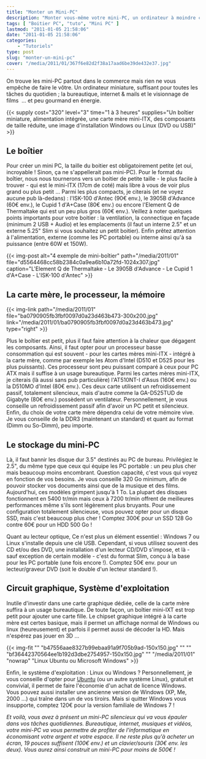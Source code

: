 ```yaml
---
title: "Monter un Mini-PC"
description: "Monter vous-même votre mini-PC, un ordinateur à moindre coût qui se glisse partout et qui suffit pour les tâches courantes."
tags: [ "Boitier PC", "tuto", "Mini PC" ]
lastmod: "2011-01-05 21:58:06"
date: "2011-01-05 21:58:06"
categories:
    - "Tutoriels"
type: post
slug: "monter-un-mini-pc"
cover: "/media/2011/01/367f6e82d2f38a17aad6be39de432e37.jpg"
---
```


On trouve les mini-PC partout dans le commerce mais rien ne vous empêche de faire le vôtre. Un ordinateur miniature, suffisant pour toutes les tâches du quotidien ; la bureautique, internet & mails et le visionnage de films  ... et peu gourmand en énergie.

<!--more-->

{{< supply cost="320" level="3" time="1 à 3 heures" supplies="Un boîtier miniature, alimentation intégrée, une carte mère mini-ITX, des composants de taille réduite, une image d'installation Windows ou Linux (DVD ou USB)" >}}

## Le boîtier

Pour créer un mini PC, la taille du boitier est obligatoirement petite (et oui, incroyable ! Sinon, ça ne s'appellerait pas mini-PC). Pour le format du boîtier, nous nous tournerons vers un boitier de petite taille - le plus facile à trouver - qui est le mini-ITX (17cm de coté) mais libre à vous de voir plus grand ou plus petit ... Parmi les plus compacts, je citerais (et ne voyez aucune pub là-dedans) : l'ISK-100 d'Antec (90€ env.), le 3905B d'Advance (60€ env.), le Cupid 1 d'A+Case (80€ env.) ou encore l'Element Q de Thermaltake qui est un peu plus gros (60€ env.). Veillez à noter quelques points importants pour votre boitier : la ventilation, la connectique en façade (minimum 2 USB + Audio) et les emplacements (il faut un interne 2.5" et un externe 5.25" Slim si vous souhaitez un petit boitier). Enfin prêtez attention à l'alimentation, externe (comme les PC portable) ou interne ainsi qu'à sa puissance (entre 60W et 150W).

{{< img-post alt="4 exemple de mini-boîtier" path="/media/2011/01" file="d5564468cc58b2384c0a9ea6b10a72fd-1024x307.jpg" caption="L'Element Q de Thermaltake - Le 3905B d'Advance - Le Cupid 1 d'A+Case - L'ISK-100 d'Antec" >}}

## La carte mère, le processeur, la mémoire

{{< img-link path="/media/2011/01" file="ba0790905fb3fbf0097d0a23d463b473-300x200.jpg" link="/media/2011/01/ba0790905fb3fbf0097d0a23d463b473.jpg" type="right" >}}

Plus le boîtier est petit, plus il faut faire attention à la chaleur que dégagent les composants. Ainsi, il faut opter pour un processeur basse consommation qui est souvent - pour les cartes mères mini-ITX - intégré à la carte mère, comme par exemple les Atom d'Intel (D510 et D525 pour les plus puissants). Ces processeur sont peu puissant comparé à ceux pour PC ATX mais il suffise à un usage bureautique. Parmi les cartes mères mini-ITX, je citerais (là aussi sans pub particulière) l'AT510NT-I d'Asus (160€ env.) ou la D510MO d'Intel (80€ env.). Ces deux carte utilisent un refroidissement passif, totalement silencieux, mais d'autre comme la GA-D525TUD de Gigabyte (80€ env.) possèdent un ventilateur. Personnellement, je vous conseille un refroidissement passif afin d'avoir un PC petit et silencieux. Enfin, du choix de votre carte mère dépendra celui de votre mémoire vive. Je vous conseille de la DDR3 (maintenant un standard) et quant au format (Dimm ou So-Dimm), peu importe.

## Le stockage du mini-PC

Là, il faut bannir les disque dur 3.5" destinés au PC de bureau. Privilégiez le 2.5", du même type que ceux qui équipe les PC portable : un peu plus cher mais beaucoup moins encombrant. Question capacité, c'est vous qui voyez en fonction de vos besoins. Je vous conseille 320 Go minimum, afin de pouvoir stocker vos documents ainsi que de la musique et des films. Aujourd'hui, ces modèles grimpent jusqu'à 1 To. La plupart des disques fonctionnent en 5400 tr/min mais ceux à 7200 tr/min offrent de meilleures performances même s'ils sont légèrement plus bruyants. Pour une configuration totalement silencieuse, vous pouvez opter pour un disque SSD, mais c'est beaucoup plus cher ! Comptez 300€ pour un SSD 128 Go contre 60€ pour un HDD 500 Go !

Quant au lecteur optique, Ce n'est plus un élément essentiel : Windows 7 ou Linux s'installe depuis une clé USB. Cependant, si vous utilisez souvent des CD et/ou des DVD, une installation d'un lecteur CD/DVD s'impose, et là - sauf exception de certain modèle - c'est du format Slim, conçu à la base pour les PC portable (une fois encore !). Comptez 50€ env. pour un lecteur/graveur DVD (soit le double d'un lecteur standard !).

## Circuit graphique, Système d'exploitation

Inutile d'investir dans une carte graphique dédiée, celle de la carte mère suffira à un usage bureautique. De toute façon, un boîtier mini-IXT est trop petit pour ajouter une carte fille. Le chipset graphique intégré à la carte mère est certes basique, mais il permet un affichage normal de Windows ou linux (heureusement) et parfois il permet aussi de décoder la HD. Mais n'espérez pas jouer en 3D ...

{{< img-fit
    "" "b47556aae8327b99ebaa91a9f705b9ad-150x150.jpg" ""
    "" "bf36442370564ee1b192d3dbe2754957-150x150.jpg" ""
    "/media/2011/01" "nowrap" "Linux Ubuntu ou Microsoft Windows" >}}

Enfin, le système d'exploitation : Linux ou Windows ? Personnellement, je vous conseille d'opter pour [Ubuntu](http://www.ubuntu.fr/) (ou un autre système Linux), gratuit et convivial, il permet de faire l'économie d'un achat de licence Windows. Vous pouvez aussi installer une ancienne version de Windows (XP, Me, 2000 ...) qui traîne dans un de vos tiroirs. Mais si quitter Windows vous insupporte, comptez 120€ pour la version familiale de Windows 7 !

*Et voilà, vous avez à présent un mini-PC silencieux qui va vous épauler dans vos tâches quotidiennes. Bureautique, internet, musiques et vidéos, votre mini-PC va vous permettre de profiter de l'informatique en économisant votre argent et votre espace. Il ne reste plus qu'à acheter un écran, 19 pouces suffisent (100€ env.) et un clavier/souris (30€ env. les deux). Vous aurez ainsi construit un mini-PC pour moins de 500€ !*